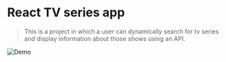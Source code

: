 #  React TV series app	

> This is a project in which a user can dynamically search for tv series and display information about those shows using an API.

![Demo](https://i.imgur.com/K4F8Zo4.gif)